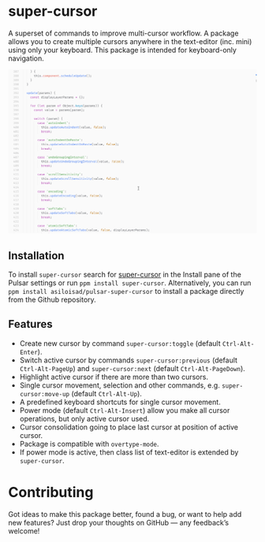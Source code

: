 # super-cursor

A superset of commands to improve multi-cursor workflow. A package allows you to create multiple cursors anywhere in the text-editor (inc. mini) using only your keyboard. This package is intended for keyboard-only navigation.

![demo](https://github.com/asiloisad/pulsar-super-cursor/blob/master/assets/demo.gif?raw=true)

## Installation

To install `super-cursor` search for [super-cursor](https://web.pulsar-edit.dev/packages/super-cursor) in the Install pane of the Pulsar settings or run `ppm install super-cursor`. Alternatively, you can run `ppm install asiloisad/pulsar-super-cursor` to install a package directly from the Github repository.

## Features

- Create new cursor by command `super-cursor:toggle` (default `Ctrl-Alt-Enter`).
- Switch active cursor by commands `super-cursor:previous` (default `Ctrl-Alt-PageUp`) and `super-cursor:next` (default `Ctrl-Alt-PageDown`).
- Highlight active cursor if there are more than two cursors.
- Single cursor movement, selection and other commands, e.g. `super-cursor:move-up` (default `Ctrl-Alt-Up`).
- A predefined keyboard shortcuts for single cursor movement.
- Power mode (default `Ctrl-Alt-Insert`) allow you make all cursor operations, but only active cursor used.
- Cursor consolidation going to place last cursor at position of active cursor.
- Package is compatible with `overtype-mode`.
- If power mode is active, then class list of text-editor is extended by `super-cursor`.

# Contributing

Got ideas to make this package better, found a bug, or want to help add new features? Just drop your thoughts on GitHub — any feedback’s welcome!
